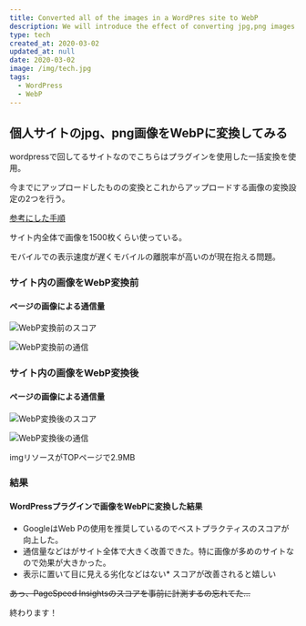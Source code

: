 ```yaml
---
title: Converted all of the images in a WordPres site to WebP
description: We will introduce the effect of converting jpg,png images of a Wordpress site to WebP using a plugin.
type: tech
created_at: 2020-03-02
updated_at: null
date: 2020-03-02
image: /img/tech.jpg
tags:
  - WordPress
  - WebP
---
```


## 個人サイトのjpg、png画像をWebPに変換してみる

wordpressで回してるサイトなのでこちらはプラグインを使用した一括変換を使用。

今までにアップロードしたものの変換とこれからアップロードする画像の変換設定の2つを行う。

[参考にした手順](https://tekito-style.me/columns/wordpress-image-webp)

サイト内全体で画像を1500枚くらい使っている。

モバイルでの表示速度が遅くモバイルの離脱率が高いのが現在抱える問題。

### サイト内の画像をWebP変換前

#### ページの画像による通信量

![WebP変換前のスコア](/img/webp変換前スコア.png "WebP変換前のスコア")

![WebP変換前の通信](/img/webp変換前.png "WebP変換前の通信")

### サイト内の画像をWebP変換後

#### ページの画像による通信量

![WebP変換後のスコア](/img/webp変換後スコア.png "WebP変換後のスコア")

![WebP変換後の通信](/img/webp変換後.png "WebP変換後の通信")

imgリソースがTOPページで2.9MB

### 結果

#### WordPressプラグインで画像をWebPに変換した結果

* GoogleはWeb Pの使用を推奨しているのでベストプラクティスのスコアが向上した。
* 通信量などはがサイト全体で大きく改善できた。特に画像が多めのサイトなので効果が大きかった。
* 表示に置いて目に見える劣化などはない* スコアが改善されると嬉しい

~~あっ、PageSpeed Insightsのスコアを事前に計測するの忘れてた…~~

終わります！